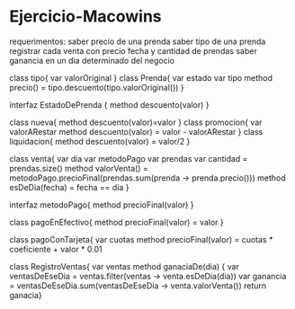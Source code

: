 # Ejercicio-Macowins

requerimentos:
saber precio de una prenda
saber tipo de una prenda
registrar cada venta con precio fecha y cantidad de prendas
saber ganancia en un dia determinado del negocio

class tipo{
var valorOriginal
}
class Prenda{
var estado
var tipo
method precio() = tipo.descuento(tipo.valorOriginal())
}

interfaz EstadoDePrenda {
method descuento(valor)
}

class nueva{
method descuento(valor)=valor
}
 class promocion{
var valorARestar
method descuento(valor) = valor - valorARestar
}
class liquidacion{
method descuento(valor) = valor/2
}

class venta{
var dia
var metodoPago
var prendas
var cantidad = prendas.size()
method valorVenta() = metodoPago.precioFinal(prendas.sum(prenda -> prenda.precio()))
method esDeDia(fecha) = fecha == dia
}

interfaz metodoPago{
method precioFinal(valor)
}

class pagoEnEfectivo{
method precioFinal(valor) = valor
}

class pagoConTarjeta{
var cuotas
method precioFinal(valor) = cuotas * coeficiente + valor * 0.01

class RegistroVentas{
var ventas
method ganaciaDe(dia) {
var ventasDeEseDia = ventas.filter(ventas -> venta.esDeDia(dia))
var ganancia = ventasDeEseDia.sum(ventasDeEseDia -> venta.valorVenta())
return ganacia}
